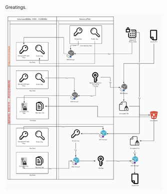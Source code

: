Greatings.

![image](https://github.com/YingsongXue/EncryptedData/blob/main/FileEncryptionWorkFlow.jpg?raw=true)
